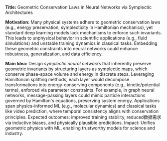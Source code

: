 **Title:** Geometric Conservation Laws in Neural Networks via Symplectic Architectures  

**Motivation:** Many physical systems adhere to geometric conservation laws (e.g., energy preservation, symplecticity in Hamiltonian mechanics), yet standard deep learning models lack mechanisms to enforce such invariants. This leads to unphysical behavior in scientific applications (e.g., fluid simulations) and unstable training dynamics in classical tasks. Embedding these geometric constraints into neural networks could enhance robustness, generalization, and data efficiency.  

**Main Idea:** Design *symplectic neural networks* that inherently preserve geometric invariants by structuring layers as symplectic maps, which conserve phase-space volume and energy in discrete steps. Leveraging Hamiltonian splitting methods, each layer would decompose transformations into energy-conserving components (e.g., kinetic/potential terms), enforced via parameter constraints. For example, in graph neural networks, message-passing layers could mimic particle interactions governed by Hamilton's equations, preserving system energy. Applications span physics-informed ML (e.g., molecular dynamics) and classical tasks like video prediction, where temporal consistency aligns with conservation principles. Expected outcomes: improved training stability, reduced数据需求 via inductive biases, and physically plausible predictions. Impact: Unifies geometric physics with ML, enabling trustworthy models for science and industry.